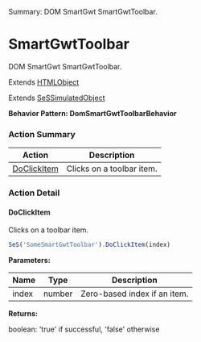 Summary: DOM SmartGwt SmartGwtToolbar.

# SmartGwtToolbar

DOM SmartGwt SmartGwtToolbar.
 
Extends [HTMLObject](HTMLObject.md)

Extends [SeSSimulatedObject](SeSSimulatedObject.md)





**Behavior Pattern: DomSmartGwtToolbarBehavior**


<!-- ============================== property summary ========================== -->

<!-- ============================== action summary ========================== -->



### Action Summary
|  **Action** | **Description** | 
| ----------- | --------------- |
|  [DoClickItem](#doclickitem) | Clicks on a toolbar item. |



<!-- ============================== property detail ========================== -->


<!-- ============================== action detail ========================== -->

### Action Detail

<a name="DoClickItem"></a>    
#### DoClickItem

Clicks on a toolbar item.

```javascript
SeS('SomeSmartGwtToolbar').DoClickItem(index)
```


**Parameters:**

|  **Name** | **Type** | **Description** |
| ---------- | -------- | --------------- |
| index | number |  Zero-based index if an item. |




**Returns:**

boolean: 'true' if successful, 'false' otherwise



<a name="see.also.smartgwttoolbar.doclickitem"></a>

  

